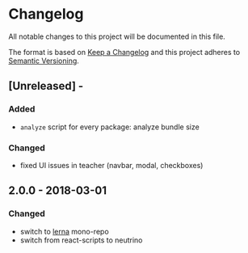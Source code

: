 # Changelog
All notable changes to this project will be documented in this file.

The format is based on [Keep a Changelog](http://keepachangelog.com/en/1.0.0/)
and this project adheres to [Semantic Versioning](http://semver.org/spec/v2.0.0.html).

## [Unreleased] - <date>
### Added
- `analyze` script for every package: analyze bundle size

### Changed
- fixed UI issues in teacher (navbar, modal, checkboxes)

## 2.0.0 - 2018-03-01
### Changed
- switch to [lerna](https://lernajs.io/) mono-repo
- switch from react-scripts to neutrino